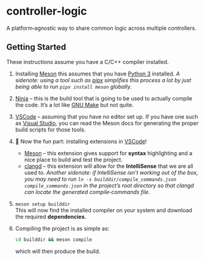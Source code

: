 # controller-logic

A platform‑agnostic way to share common logic across multiple controllers.

## Getting Started

These instructions assume you have a C/C++ compiler installed.

1. Installing [Meson](https://mesonbuild.com/Getting-meson.html) this assumes that you have [Python 3](https://www.python.org/) installed. *A sidenote: using a tool such as [pipx](https://github.com/pypa/pipx) simplifies this process a lot by just being able to run `pipx install meson` globally.*
2. [Ninja](https://ninja-build.org/) – this is the build tool that is going to be used to actually compile the code. It’s a lot like [GNU Make](https://www.gnu.org/software/make/) but not quite.
3. [VSCode](https://code.visualstudio.com/) – assuming that you have no editor set up. If you have one such as [Visual Studio](https://visualstudio.microsoft.com/), you can read the Meson docs for generating the proper build scripts for those tools.
4. :tada: Now the fun part: installing extensions in [VSCode](https://code.visualstudio.com/)!
    - [Meson](https://marketplace.visualstudio.com/items?itemName=mesonbuild.mesonbuild) – this extension gives support for **syntax** highlighting and a nice place to build and test the project.  
    - [clangd](https://marketplace.visualstudio.com/items?itemName=llvm-vs-code-extensions.vscode-clangd) – this extension will allow for the **IntelliSense** that we are all used to.
    *Another sidenote: if IntelliSense isn’t working out of the box, you may need to run  `ln -s builddir/compile_commands.json compile_commands.json` in the project’s root directory so that clangd can locate the generated compile‑commands file.*
5. `meson setup builddir`  
   This will now find the installed compiler on your system and download the required **dependencies**.
6. Compiling the project is as simple as:

   ```bash
   cd builddir && meson compile
   ```

    which will then produce the build.
